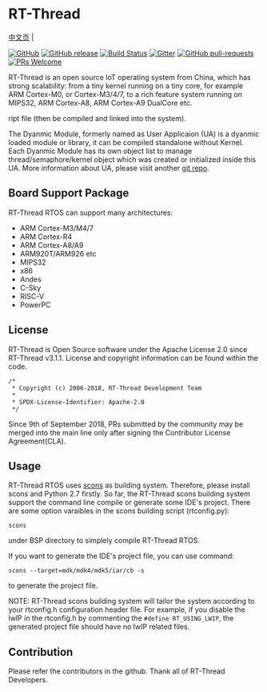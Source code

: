 # RT-Thread #

[中文页](README_zh.md) |

[![GitHub](https://img.shields.io/github/license/RT-Thread/rt-thread.svg)](https://github.com/RT-Thread/rt-thread/blob/master/LICENSE)
[![GitHub release](https://img.shields.io/github/release/RT-Thread/rt-thread.svg)](https://github.com/RT-Thread/rt-thread/releases)
[![Build Status](https://travis-ci.org/RT-Thread/rt-thread.svg)](https://travis-ci.org/RT-Thread/rt-thread)
[![Gitter](https://badges.gitter.im/Join%20Chat.svg)](https://gitter.im/RT-Thread/rt-thread?utm_source=badge&utm_medium=badge&utm_campaign=pr-badge&utm_content=badge)
[![GitHub pull-requests](https://img.shields.io/github/issues-pr/RT-Thread/rt-thread.svg)](https://github.com/RT-Thread/rt-thread/pulls)
[![PRs Welcome](https://img.shields.io/badge/PRs-welcome-brightgreen.svg?style=flat)](https://github.com/RT-Thread/rt-thread/pulls)

RT-Thread is an open source IoT operating system from China, which has strong scalability: from a tiny kernel running on a tiny core, for example ARM Cortex-M0, or Cortex-M3/4/7, to a rich feature system running on MIPS32, ARM Cortex-A8, ARM Cortex-A9 DualCore etc.

ript file (then be compiled and linked into the system).

The Dyanmic Module, formerly named as User Applicaion (UA) is a dyanmic loaded module or library, it can be compiled standalone without Kernel. Each Dyanmic Module has its own object list to manage thread/semaphore/kernel object which was created or initialized inside this UA. More information about UA, please visit another [git repo](https://github.com/RT-Thread/rtthread-apps).

## Board Support Package ##

RT-Thread RTOS can support many architectures:

* ARM Cortex-M3/M4/7
* ARM Cortex-R4
* ARM Cortex-A8/A9
* ARM920T/ARM926 etc
* MIPS32
* x86
* Andes
* C-Sky
* RISC-V
* PowerPC

## License ##

RT-Thread is Open Source software under the Apache License 2.0 since RT-Thread v3.1.1. License and copyright information can be found within the code.

    /*
     * Copyright (c) 2006-2018, RT-Thread Development Team
     *
     * SPDX-License-Identifier: Apache-2.0
     */

Since 9th of September 2018, PRs submitted by the community may be merged into the main line only after signing the Contributor License Agreement(CLA).

## Usage ##

RT-Thread RTOS uses [scons](http://www.scons.org) as building system. Therefore, please install scons and Python 2.7 firstly. 
So far, the RT-Thread scons building system support the command line compile or generate some IDE's project. There are some option varaibles in the scons building script (rtconfig.py):


    scons

under BSP directory to simplely compile RT-Thread RTOS.

If you want to generate the IDE's project file, you can use command:

    scons --target=mdk/mdk4/mdk5/iar/cb -s

to generate the project file.

NOTE: RT-Thread scons building system will tailor the system according to your rtconfig.h configuration header file. For example, if you disable the lwIP in the rtconfig.h by commenting the ```#define RT_USING_LWIP```, the generated project file should have no lwIP related files.

## Contribution ##

Please refer the contributors in the github. Thank all of RT-Thread Developers.
